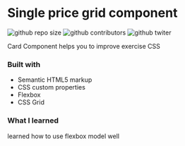 # Single price grid component

![github repo size](https://img.shields.io/github/repo-size/AliABUHAMRA/card-price)
![github contributors](https://img.shields.io/github/contributors/AliABUHAMRA/card-price)
![github twiter](https://img.shields.io/twitter/follow/AliAbuhumra?style=social)

Card Component helps you to improve exercise CSS

<!-- ![podcast preview](./design/desktop-preview.jpg) -->

### Built with

- Semantic HTML5 markup
- CSS custom properties
- Flexbox
- CSS Grid

### What I learned

learned how to use flexbox model well
